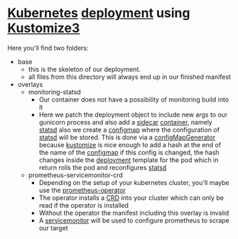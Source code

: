# [Kubernetes](https://github.com/kubernetes/kubernetes) [deployment](https://kubernetes.io/docs/concepts/workloads/controllers/deployment/) using [Kustomize3](https://github.com/kubernetes-sigs/kustomize)
Here you'll find two folders:
* base
  * this is the skeleton of our deployment.
  * all files from this directory will always end up in our finished manifest
* overlays
  * monitoring-statsd
    * Our container does not have a possibility of monitoring build into it
    * Here we patch the deployment object to include new args to our gunicorn process and also add a [sidecar](https://kubernetes.io/docs/concepts/workloads/pods/pod-overview/) [container](https://en.wikipedia.org/wiki/Docker_(software)), namely [statsd](https://github.com/statsd/statsd)
      also we create a [configmap](https://kubernetes.io/docs/tasks/configure-pod-container/configure-pod-configmap/#create-a-configmap) where the configuration of [statsd](https://github.com/statsd/statsd) will be stored. This is done via a [configMapGenerator](https://github.com/kubernetes-sigs/kustomize/blob/master/examples/configGeneration.md) because 
      [kustomize](https://github.com/kubernetes-sigs/kustomize) is nice enough to add a hash at the end of the name of the [configmap](https://kubernetes.io/docs/tasks/configure-pod-container/configure-pod-configmap/)
      if this config is changed, the hash changes inside the [deployment](https://kubernetes.io/docs/concepts/workloads/controllers/deployment/) template for the pod which in return rolls the pod and reconfigures [statsd](https://github.com/statsd/statsd)
  * prometheus-servicemonitor-crd
    * Depending on the setup of your kubernetes cluster, you'll maybe use the [prometheus-operator](https://github.com/coreos/prometheus-operator)
    * The operator installs a [CRD](https://kubernetes.io/docs/concepts/extend-kubernetes/api-extension/custom-resources/) into your cluster which can only be read if the operator is installed
    * Without the operator the manifest including this overlay is invalid
    * A [servicemonitor](https://github.com/coreos/prometheus-operator/blob/master/Documentation/user-guides/getting-started.md) will be used to configure prometheus to scrape our target
  

